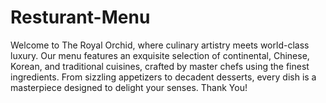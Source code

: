 # Resturant-Menu
Welcome to The Royal Orchid, where culinary artistry meets world-class luxury. Our menu features an exquisite selection of continental, Chinese, Korean, and traditional cuisines, crafted by master chefs using the finest ingredients. From sizzling appetizers to decadent desserts, every dish is a masterpiece designed to delight your senses.
Thank You!
